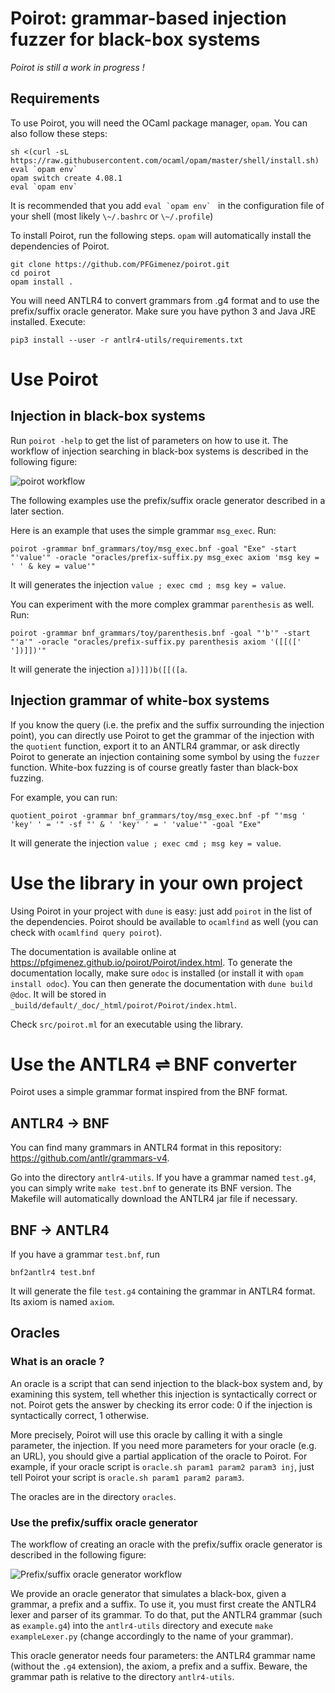 # Poirot: grammar-based injection fuzzer for black-box systems

_Poirot is still a work in progress !_

## Requirements

To use Poirot, you will need the OCaml package manager, `opam`. You can also follow these steps:

    sh <(curl -sL https://raw.githubusercontent.com/ocaml/opam/master/shell/install.sh)
    eval `opam env`
    opam switch create 4.08.1
    eval `opam env`

It is recommended that you add ``eval `opam env` `` in the configuration file of your shell (most likely `\~/.bashrc` or `\~/.profile`)

To install Poirot, run the following steps. `opam` will automatically install the dependencies of Poirot.

    git clone https://github.com/PFGimenez/poirot.git
    cd poirot
    opam install .

You will need ANTLR4 to convert grammars from .g4 format and to use the prefix/suffix oracle generator. Make sure you have python 3 and Java JRE installed. Execute:

    pip3 install --user -r antlr4-utils/requirements.txt

# Use Poirot

## Injection in black-box systems

Run `poirot -help` to get the list of parameters on how to use it. The workflow of injection searching in black-box systems is described in the following figure:

![poirot workflow](https://raw.githubusercontent.com/PFGimenez/poirot/master/resources/poirot_workflow.png)

The following examples use the prefix/suffix oracle generator described in a later section.

Here is an example that uses the simple grammar `msg_exec`. Run:

    poirot -grammar bnf_grammars/toy/msg_exec.bnf -goal "Exe" -start "'value'" -oracle "oracles/prefix-suffix.py msg_exec axiom 'msg key = ' ' & key = value'"

It will generates the injection `value ; exec cmd ; msg key = value`.

You can experiment with the more complex grammar `parenthesis` as well. Run:

    poirot -grammar bnf_grammars/toy/parenthesis.bnf -goal "'b'" -start "'a'" -oracle "oracles/prefix-suffix.py parenthesis axiom '([[([' '])]])'"

It will generate the injection `a])]])b([[([a`.

## Injection grammar of white-box systems

If you know the query (i.e. the prefix and the suffix surrounding the injection point), you can directly use Poirot to get the grammar of the injection with the `quotient` function, export it to an ANTLR4 grammar, or ask directly Poirot to generate an injection containing some symbol by using the `fuzzer` function. White-box fuzzing is of course greatly faster than black-box fuzzing.

For example, you can run:

    quotient_poirot -grammar bnf_grammars/toy/msg_exec.bnf -pf "'msg ' 'key' ' = '" -sf "' & ' 'key' ' = ' 'value'" -goal "Exe"

It will generate the injection `value ; exec cmd ; msg key = value`.

# Use the library in your own project

Using Poirot in your project with `dune` is easy: just add `poirot` in the list of the dependencies. Poirot should be available to `ocamlfind` as well (you can check with `ocamlfind query poirot`).

The documentation is available online at https://pfgimenez.github.io/poirot/Poirot/index.html. To generate the documentation locally, make sure `odoc` is installed (or install it with `opam install odoc`). You can then generate the documentation with `dune build @doc`. It will be stored in `_build/default/_doc/_html/poirot/Poirot/index.html`.

Check `src/poirot.ml` for an executable using the library.

# Use the ANTLR4 ⇌ BNF converter

Poirot uses a simple grammar format inspired from the BNF format.

## ANTLR4 → BNF

You can find many grammars in ANTLR4 format in this repository: https://github.com/antlr/grammars-v4.

Go into the directory `antlr4-utils`. If you have a grammar named `test.g4`, you can simply write `make test.bnf` to generate its BNF version. The Makefile will automatically download the ANTLR4 jar file if necessary.

## BNF → ANTLR4

If you have a grammar `test.bnf`, run

    bnf2antlr4 test.bnf

It will generate the file `test.g4` containing the grammar in ANTLR4 format. Its axiom is named `axiom`.

## Oracles

### What is an oracle ?

An oracle is a script that can send injection to the black-box system and, by examining this system, tell whether this injection is syntactically correct or not. Poirot gets the answer by checking its error code: 0 if the injection is syntactically correct, 1 otherwise.

More precisely, Poirot will use this oracle by calling it with a single parameter, the injection. If you need more parameters for your oracle (e.g. an URL), you should give a partial application of the oracle to Poirot. For example, if your oracle script is `oracle.sh param1 param2 param3 inj`, just tell Poirot your script is `oracle.sh param1 param2 param3`.

The oracles are in the directory `oracles`.

### Use the prefix/suffix oracle generator

The workflow of creating an oracle with the prefix/suffix oracle generator is described in the following figure:

![Prefix/suffix oracle generator workflow](https://raw.githubusercontent.com/PFGimenez/poirot/master/resources/prefix_suffix_oracle_workflow.png)

We provide an oracle generator that simulates a black-box, given a grammar, a prefix and a suffix. To use it, you must first create the ANTLR4 lexer and parser of its grammar. To do that, put the ANTLR4 grammar (such as `example.g4`) into the `antlr4-utils` directory and execute `make exampleLexer.py` (change accordingly to the name of your grammar).

This oracle generator needs four parameters: the ANTLR4 grammar name (without the `.g4` extension), the axiom, a prefix and a suffix. Beware, the grammar path is relative to the directory `antlr4-utils`.

